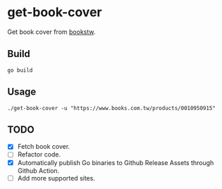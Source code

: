 # get-book-cover

Get book cover from [bookstw](https://www.books.com.tw/).

## Build
```
go build
```

## Usage
```
./get-book-cover -u "https://www.books.com.tw/products/0010950915"
```

## TODO
- [X] Fetch book cover.
- [ ] Refactor code.
- [x] Automatically publish Go binaries to Github Release Assets through Github Action.
- [ ] Add more supported sites.